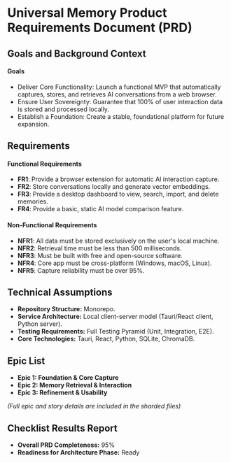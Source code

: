 # Universal Memory Product Requirements Document (PRD)

## Goals and Background Context
#### Goals
* Deliver Core Functionality: Launch a functional MVP that automatically captures, stores, and retrieves AI conversations from a web browser.
* Ensure User Sovereignty: Guarantee that 100% of user interaction data is stored and processed locally.
* Establish a Foundation: Create a stable, foundational platform for future expansion.

## Requirements
#### Functional Requirements
* **FR1**: Provide a browser extension for automatic AI interaction capture.
* **FR2**: Store conversations locally and generate vector embeddings.
* **FR3**: Provide a desktop dashboard to view, search, import, and delete memories.
* **FR4**: Provide a basic, static AI model comparison feature.

#### Non-Functional Requirements
* **NFR1**: All data must be stored exclusively on the user's local machine.
* **NFR2**: Retrieval time must be less than 500 milliseconds.
* **NFR3**: Must be built with free and open-source software.
* **NFR4**: Core app must be cross-platform (Windows, macOS, Linux).
* **NFR5**: Capture reliability must be over 95%.

## Technical Assumptions
* **Repository Structure:** Monorepo.
* **Service Architecture:** Local client-server model (Tauri/React client, Python server).
* **Testing Requirements:** Full Testing Pyramid (Unit, Integration, E2E).
* **Core Technologies:** Tauri, React, Python, SQLite, ChromaDB.

## Epic List
* **Epic 1: Foundation & Core Capture**
* **Epic 2: Memory Retrieval & Interaction**
* **Epic 3: Refinement & Usability**

*(Full epic and story details are included in the sharded files)*

## Checklist Results Report
* **Overall PRD Completeness:** 95%
* **Readiness for Architecture Phase:** Ready